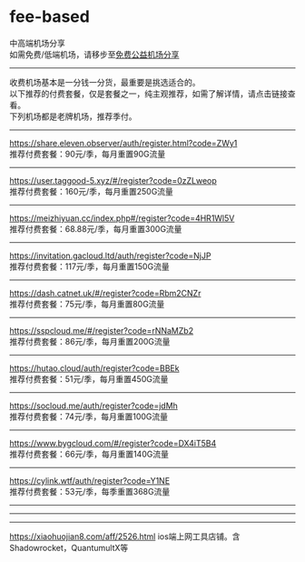 # fee-based
中高端机场分享  
如需免费/低端机场，请移步至[免费公益机场分享](https://github.com/deezertidal/freevpn/blob/main/README.md)  
****
收费机场基本是一分钱一分货，最重要是挑选适合的。  
以下推荐的付费套餐，仅是套餐之一，纯主观推荐，如需了解详情，请点击链接查看。  
下列机场都是老牌机场，推荐季付。
****
https://share.eleven.observer/auth/register.html?code=ZWy1  
推荐付费套餐：90元/季，每月重置90G流量
****
https://user.taggood-5.xyz/#/register?code=0zZLweop  
推荐付费套餐：160元/季，每月重置250G流量  
****
https://meizhiyuan.cc/index.php#/register?code=4HR1Wl5V  
推荐付费套餐：68.88元/季，每月重置300G流量  
****
https://invitation.gacloud.ltd/auth/register?code=NjJP  
推荐付费套餐：117元/季，每月重置150G流量  
****
https://dash.catnet.uk/#/register?code=Rbm2CNZr  
推荐付费套餐：75元/季，每月重置80G流量  
****
https://sspcloud.me/#/register?code=rNNaMZb2  
推荐付费套餐：86元/季，每月重置200G流量  
****
https://hutao.cloud/auth/register?code=BBEk  
推荐付费套餐：51元/季，每月重置450G流量  
****
https://socloud.me/auth/register?code=jdMh  
推荐付费套餐：74元/季，每月重置100G流量  
****
https://www.bygcloud.com/#/register?code=DX4iT5B4  
推荐付费套餐：66元/季，每月重置140G流量  
****
https://cylink.wtf/auth/register?code=Y1NE  
推荐付费套餐：53元/季，每季重置368G流量  
****
****
****
https://xiaohuojian8.com/aff/2526.html
ios端上网工具店铺。含Shadowrocket，QuantumultX等
